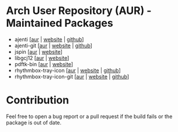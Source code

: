 Arch User Repository (AUR) - Maintained Packages
================================================

* ajenti [[aur](https://aur.archlinux.org/packages.php?ID=50172) | [website](http://ajenti.org) | [github](https://github.com/Eugeny/ajenti)]
* ajenti-git [[aur](https://aur.archlinux.org/packages.php?ID=41177) | [website](http://ajenti.org) | [github](https://github.com/Eugeny/ajenti)]
* jspin [[aur](https://aur.archlinux.org/packages.php?ID=53522) | [website](http://code.google.com/p/jspin/)]
* libgcj12 [[aur](https://aur.archlinux.org/packages/libgcj12/) | [website](http://gcc.gnu.org/java/)]
* pdftk-bin [[aur](https://aur.archlinux.org/packages/pdftk-bin/) | [website](http://www.pdflabs.com/tools/pdftk-the-pdf-toolkit/)]
* rhythmbox-tray-icon [[aur](https://aur.archlinux.org/packages.php?ID=56075) | [website](http://www.lshift.net/blog/2012/01/16/re-adding-a-tray-icon-to-rhythmbox) | [github](https://github.com/palfrey/rhythmbox-tray-icon)]
* rhythmbox-tray-icon-git [[aur](https://aur.archlinux.org/packages.php?ID=60727) | [website](http://www.lshift.net/blog/2012/01/16/re-adding-a-tray-icon-to-rhythmbox) | [github](https://github.com/palfrey/rhythmbox-tray-icon)]

Contribution
============

Feel free to open a bug report or a pull request if the build fails or the
package is out of date.
